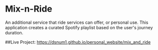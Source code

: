 # Mix-n-Ride
An additional service that ride services can offer, or personal use. This application creates a curated Spotify playlist based on the user's journey duration.

##Live Project: https://dsnum1.github.io/personal_website/mix_and_ride
